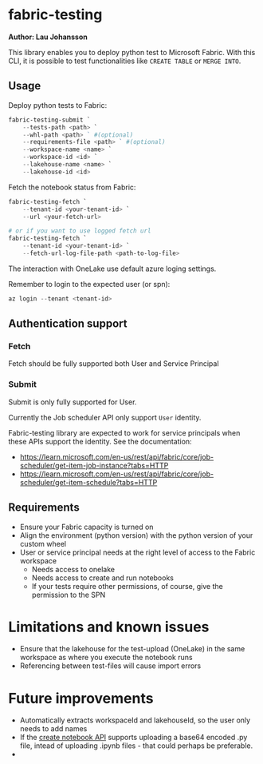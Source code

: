 # fabric-testing
**Author: Lau Johansson**

This library enables you to deploy python test to Microsoft Fabric.
With this CLI, it is possible to test functionalities like `CREATE TABLE` or `MERGE INTO`.

## Usage

Deploy python tests to Fabric:
```powershell
fabric-testing-submit `
    --tests-path <path> `
    --whl-path <path> ` #(optional)
    --requirements-file <path> ` #(optional)
    --workspace-name <name> `
    --workspace-id <id> `
    --lakehouse-name <name> `
    --lakehouse-id <id>
```

Fetch the notebook status from Fabric:
```powershell
fabric-testing-fetch `
    --tenant-id <your-tenant-id> `
    --url <your-fetch-url>

# or if you want to use logged fetch url
fabric-testing-fetch `
    --tenant-id <your-tenant-id> `
    --fetch-url-log-file-path <path-to-log-file>
```

The interaction with OneLake use default azure loging settings. 

Remember to login to the expected user (or spn):

```powershell
az login --tenant <tenant-id>
```

## Authentication support

### Fetch
Fetch should be fully supported both User and Service Principal

### Submit
Submit is only fully supported for User.

Currently the Job scheduler API only support `User` identity.

Fabric-testing library are expected to work for service principals
when these APIs support the identity. See the documentation:

* https://learn.microsoft.com/en-us/rest/api/fabric/core/job-scheduler/get-item-job-instance?tabs=HTTP
* https://learn.microsoft.com/en-us/rest/api/fabric/core/job-scheduler/get-item-schedule?tabs=HTTP

## Requirements
* Ensure your Fabric capacity is turned on
* Align the environment (python version) with the python version of your custom wheel
* User or service principal needs at the right level of access to the Fabric workspace
  * Needs access to onelake
  * Needs access to create and run notebooks
  * If your tests require other permissions, of course, give the permission to the SPN


# Limitations and known issues

* Ensure that the lakehouse for the test-upload (OneLake) in the same workspace as where you execute the notebook runs
* Referencing between test-files will cause import errors


# Future improvements

* Automatically extracts workspaceId and lakehouseId, so the user only needs to add names
* If the [create notebook API](https://learn.microsoft.com/en-us/rest/api/fabric/notebook/items/create-notebook?tabs=HTTP) supports uploading a base64 encoded .py file, intead of uploading .ipynb files - that could perhaps be preferable.
* 